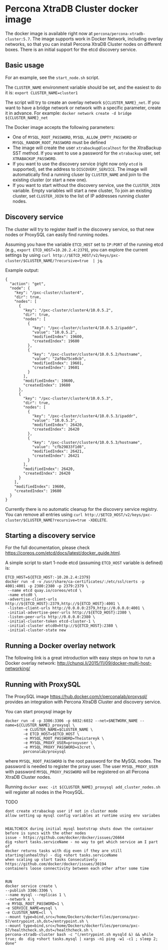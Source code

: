 Percona XtraDB Cluster docker image
===================================

The docker image is available right now at `percona/percona-xtradb-cluster:5.7`.
The image supports work in Docker Network, including overlay networks,
so that you can install Percona XtraDB Cluster nodes on different boxes.
There is an initial support for the etcd discovery service.

Basic usage
-----------

For an example, see the `start_node.sh` script.

The `CLUSTER_NAME` environment variable should be set, and the easiest to do it is:
`export CLUSTER_NAME=cluster1`

The script will try to create an overlay network `${CLUSTER_NAME}_net`.
If you want to have a bridge network or network with a specific parameter,
create it in advance.
For example:
`docker network create -d bridge ${CLUSTER_NAME}_net`

The Docker image accepts the following parameters:
* One of `MYSQL_ROOT_PASSWORD`, `MYSQL_ALLOW_EMPTY_PASSWORD` or `MYSQL_RANDOM_ROOT_PASSWORD` must be defined
* The image will create the user `xtrabackup@localhost` for the XtraBackup SST method. If you want to use a password for the `xtrabackup` user, set `XTRABACKUP_PASSWORD`. 
* If you want to use the discovery service (right now only `etcd` is supported), set the address to `DISCOVERY_SERVICE`. The image will automatically find a running cluser by `CLUSTER_NAME` and join to the existing cluster (or start a new one).
* If you want to start without the discovery service, use the `CLUSTER_JOIN` variable. Empty variables will start a new cluster, To join an existing cluster, set `CLUSTER_JOIN` to the list of IP addresses running cluster nodes.


Discovery service
-----------------

The cluster will try to register itself in the discovery service, so that new nodes or ProxySQL can easily find running nodes.

Assuming you have the variable `ETCD_HOST` set to `IP:PORT` of the running etcd (e.g., `export ETCD_HOST=10.20.2.4:2379`), you can explore the current settings by  using
`curl http://$ETCD_HOST/v2/keys/pxc-cluster/$CLUSTER_NAME/?recursive=true  | jq`.

Example output:
```
{
  "action": "get",
  "node": {
    "key": "/pxc-cluster/cluster4",
    "dir": true,
    "nodes": [
      {
        "key": "/pxc-cluster/cluster4/10.0.5.2",
        "dir": true,
        "nodes": [
          {
            "key": "/pxc-cluster/cluster4/10.0.5.2/ipaddr",
            "value": "10.0.5.2",
            "modifiedIndex": 19600,
            "createdIndex": 19600
          },
          {
            "key": "/pxc-cluster/cluster4/10.0.5.2/hostname",
            "value": "2af0a75ce0cb",
            "modifiedIndex": 19601,
            "createdIndex": 19601
          }
        ],
        "modifiedIndex": 19600,
        "createdIndex": 19600
      },
      {
        "key": "/pxc-cluster/cluster4/10.0.5.3",
        "dir": true,
        "nodes": [
          {
            "key": "/pxc-cluster/cluster4/10.0.5.3/ipaddr",
            "value": "10.0.5.3",
            "modifiedIndex": 26420,
            "createdIndex": 26420
          },
          {
            "key": "/pxc-cluster/cluster4/10.0.5.3/hostname",
            "value": "cfb29833f1d6",
            "modifiedIndex": 26421,
            "createdIndex": 26421
          }
        ],
        "modifiedIndex": 26420,
        "createdIndex": 26420
      }
    ],
    "modifiedIndex": 19600,
    "createdIndex": 19600
  }
}
```

Currently there is no automatic cleanup for the discovery service registry. You can remove all entries using
`curl http://$ETCD_HOST/v2/keys/pxc-cluster/$CLUSTER_NAME?recursive=true -XDELETE`.

Starting a discovery service
--------------------------

For the full documentation, please check https://coreos.com/etcd/docs/latest/docker_guide.html.

A simple script to start 1-node etcd (assuming `ETCD_HOST` variable is defined) is:

```
ETCD_HOST=${ETCD_HOST:-10.20.2.4:2379}
docker run -d -v /usr/share/ca-certificates/:/etc/ssl/certs -p 4001:4001 -p 2380:2380 -p 2379:2379 \
 --name etcd quay.io/coreos/etcd \
 -name etcd0 \
 -advertise-client-urls http://${ETCD_HOST}:2379,http://${ETCD_HOST}:4001 \
 -listen-client-urls http://0.0.0.0:2379,http://0.0.0.0:4001 \
 -initial-advertise-peer-urls http://${ETCD_HOST}:2380 \
 -listen-peer-urls http://0.0.0.0:2380 \
 -initial-cluster-token etcd-cluster-1 \
 -initial-cluster etcd0=http://${ETCD_HOST}:2380 \
 -initial-cluster-state new
``` 

Running a Docker overlay network
------------------------------

The following link is a great introduction with easy steps on how to run a Docker overlay network: http://chunqi.li/2015/11/09/docker-multi-host-networking/


Running with ProxySQL
---------------------

The ProxySQL image https://hub.docker.com/r/perconalab/proxysql/
provides an integration with Percona XtraDB Cluster and discovery service.

You can start proxysql image by
```
docker run -d -p 3306:3306 -p 6032:6032 --net=$NETWORK_NAME --name=${CLUSTER_NAME}_proxysql \
        -e CLUSTER_NAME=$CLUSTER_NAME \
        -e ETCD_HOST=$ETCD_HOST \
        -e MYSQL_ROOT_PASSWORD=Theistareyk \
        -e MYSQL_PROXY_USER=proxyuser \
        -e MYSQL_PROXY_PASSWORD=s3cret \
        perconalab/proxysql
```

where `MYSQL_ROOT_PASSWORD` is the root password for the MySQL nodes. The password is needed to register the proxy user. The user `MYSQL_PROXY_USER` with password `MYSQL_PROXY_PASSWORD` will be registered on all Percona XtraDB Cluster nodes.


Running `docker exec -it ${CLUSTER_NAME}_proxysql add_cluster_nodes.sh` will register all nodes in the ProxySQL.



TODO 
    
    dont create xtrabackup user if not in cluster mode
    allow setting up mysql config variables at runtime using env variabes


    HEALTCHECK during initial mysql bootstrap shuts down the container before is syncs with the other nodes
    issue - https://github.com/docker/docker/issues/26664
    dig +short tasks.serviceName - no way to get which service am I part of
    docker returns tasks with dig even if they are still starting(unhealthy) - dig +short tasks.serviceName
    when scaling up start tasks Consecutively - https://github.com/docker/docker/issues/30194
    containers loose connectivity between each other after some time


    RUN 
    docker service create \
    --publish 3306:3306 \
    --name mysql --replicas 1 \
    --network x \
    -e MYSQL_ROOT_PASSWORD=1 \
    -e SERVICE_NAME=mysql \
    -e CLUSTER_NAME=cl  \
    --mount type=bind,src=/home/Dockers/dockerfiles/percona/pxc-57/entrypoint.sh,dst=/entrypoint.sh \
    --mount type=bind,src=/home/Dockers/dockerfiles/percona/pxc-57/healthcheck.sh,dst=/healthcheck.sh \
    percona-xtradb-cluster bash -c "(/entrypoint.sh mysqld &) && while true; do  dig +short tasks.mysql | xargs -n1 ping -w1 -c1 ; sleep 2; done"

